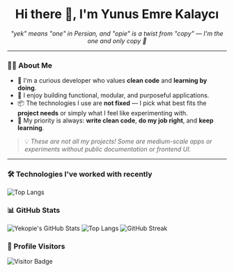 <h1 align="center">Hi there 👋, I'm Yunus Emre Kalaycı</h1>

<p align="center">
  <em>
    "yek" means "one" in Persian, and "opie" is a twist from "copy" — I'm the one and only copy 🧠
  </em>
</p>

---

### 👨‍💻 About Me

- 🧩 I'm a curious developer who values **clean code** and **learning by doing**.
- 🚀 I enjoy building functional, modular, and purposeful applications.
- 📦 The technologies I use are **not fixed** — I pick what best fits the **project needs** or simply what I feel like experimenting with.
- 🧠 My priority is always: **write clean code**, **do my job right**, and **keep learning**.

> 💡 *These are not all my projects! Some are medium-scale apps or experiments without public documentation or frontend UI.*

---

### 🛠️ Technologies I've worked with recently
![Top Langs](https://github-readme-stats.vercel.app/api/top-langs/?username=yekopie&layout=compact&theme=tokyonight)

### 📊 GitHub Stats

![Yekopie's GitHub Stats](https://github-readme-stats.vercel.app/api?username=yekopie&show_icons=true&theme=tokyonight)
![Top Langs](https://github-readme-stats.vercel.app/api/top-langs/?username=yekopie&layout=compact&theme=tokyonight)
![GitHub Streak](https://github-readme-streak-stats.herokuapp.com/?user=yekopie&theme=tokyonight)

### 👀 Profile Visitors

![Visitor Badge](https://komarev.com/ghpvc/?username=yekopie&style=flat-square&color=blue)
